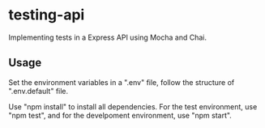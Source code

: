 # testing-api

Implementing tests in a Express API using Mocha and Chai.

## Usage

Set the environment variables in a ".env" file, follow the structure of ".env.default" file.

Use "npm install" to install all dependencies. For the test environment, use "npm test", and for the develpoment environment, use "npm start".

